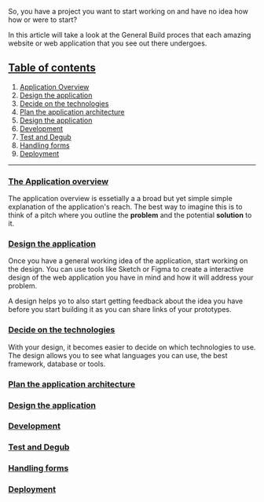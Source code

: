 <style>
    h2 ,
    h3 {
        text-decoration: underline;
    }
</style>

So, you have a project you want to start working on and have no idea how how or were to start?
 
In this article will take a look at the General Build proces that each amazing website or web application that you see out there undergoes.

<h2 style="text-decoration: underline;">Table of contents</h2>

1. [Application Overview](#overview)
1. [Design the application](#design)
1. [Decide on the technologies](#technologies)
1. [Plan the application architecture](#app-architecture)
1. [Design the application](#design)
1. [Development](#development)
1. [Test and Degub](#test-n-debug)
1. [Handling forms](#handling-forms)
1. [Deployment](#deployment)

---

<h3 id="overview">The Application overview</h3>

The application overview is essetially a a broad but yet simple simple explanation of the application's reach. The best way to imagine this is to think of a pitch where you outline the **problem** and the potential **solution** to it.

<h3 id="design">Design the application</h3>

Once you have a general working idea of the application, start working on the design. You can use tools like Sketch or Figma to create a interactive design of the web application you have in mind and how it will address your problem. 

A design helps yo to also start getting feedback about the idea you have before you start building it as you can share links of your prototypes.

<h3 id="technologies">Decide on the technologies</h3>

With your design, it becomes easier to decide on which technologies to use. The design allows you to see what languages you can use, the best framework, database or tools.

<h3 id="app-architecture">Plan the application architecture</h3>

<h3 id="design">Design the application</h3>

<h3 id="development">Development</h3>

<h3 id="test-n-debug">Test and Degub</h3>

<h3 id="handling-forms">Handling forms</h3>

<h3 id="deployment">Deployment</h3>